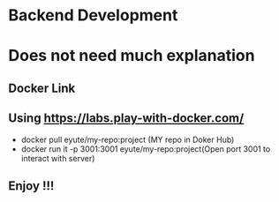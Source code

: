 # Backend Development 

# Does not need much explanation 

## Docker Link 

## Using https://labs.play-with-docker.com/

- docker pull eyute/my-repo:project (MY repo in Doker Hub)
- docker run it -p 3001:3001 eyute/my-repo:project(Open port 3001 to interact with server)


## Enjoy !!!
